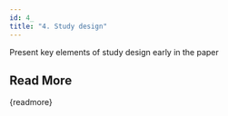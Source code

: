 ```yaml
---
id: 4_
title: "4. Study design"
---
```

Present key elements of study design early in the paper

## Read More

{readmore}